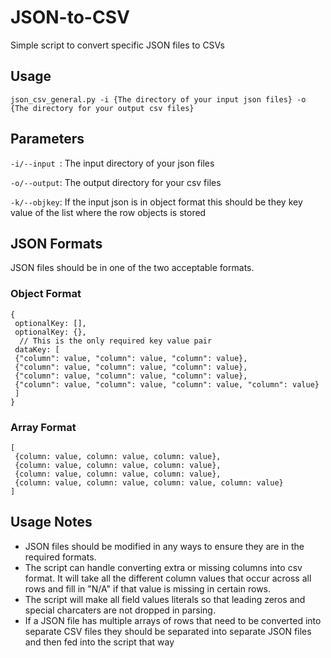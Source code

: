 # JSON-to-CSV

Simple script to convert specific JSON files to CSVs

## Usage

```
json_csv_general.py -i {The directory of your input json files} -o {The directory for your output csv files}
```
## Parameters
`-i/--input `: The input directory of your json files

`-o/--output`: The output directory for your csv files

`-k/--objkey`: If the input json is in object format this should be they key value of the list where the row objects is stored

## JSON Formats
JSON files should be in one of the two acceptable formats.

### Object Format
 ```
 {
  optionalKey: [],
  optionalKey: {},
   // This is the only required key value pair
  dataKey: [
  {"column": value, "column": value, "column": value},
  {"column": value, "column": value, "column": value},
  {"column": value, "column": value, "column": value},
  {"column": value, "column": value, "column": value, "column": value}
  ]
 }
 ```
 ### Array Format
 ```
 [
  {column: value, column: value, column: value},
  {column: value, column: value, column: value},
  {column: value, column: value, column: value},
  {column: value, column: value, column: value, column: value}
 ]
 ```
 ## Usage Notes
 * JSON files should be modified in any ways to ensure they are in the required formats.
 * The script can handle converting extra or missing columns into csv format. It will take all the different column values that occur across all rows and fill in "N/A" if that value is missing in certain rows.
 * The script will make all field values literals so that leading zeros and special charcaters are not dropped in parsing.
 * If a JSON file has multiple arrays of rows that need to be converted into separate CSV files they should be separated into separate JSON files and then fed into the script that way

